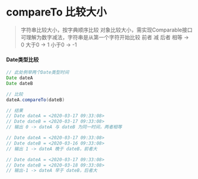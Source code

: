 # compareTo 比较大小

> 字符串比较大小，按字典顺序比较
> 对象比较大小，需实现Comparable接口
> 可理解为数字减法，字符串是从第一个字符开始比较
> 前者 减 后者
> 相等 -> 0
> 大于0 -> 1
> 小于0 -> -1

#### Date类型比较

```java
// 此处例举两个Date类型时间
Date dateA
Date dateB

// 比较
dateA.compareTo(dateB)

// 结果
// Date dateA = <2020-03-17 09:33:08>
// Date dateB = <2020-03-17 09:33:08>
// 输出 0 -> dateA 与 dateB 为同一时间，两者相等

// Date dateA = <2020-03-17 09:33:08>
// Date dateB = <2020-03-16 09:33:08>
// 输出 1 -> dateA 晚于 dateB，前者大

// Date dateA = <2020-03-17 09:33:08>
// Date dateB = <2020-03-18 09:33:08>
// 输出-1 -> dateA 早于 dateB，后者大
```